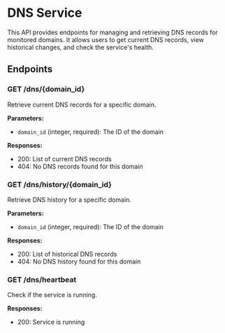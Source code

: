 # DNS Service

This API provides endpoints for managing and retrieving DNS records for monitored domains. It allows users to get current DNS records, view historical changes, and check the service's health.

## Endpoints

### GET /dns/{domain_id}
Retrieve current DNS records for a specific domain.

**Parameters:**
- `domain_id` (integer, required): The ID of the domain

**Responses:**
- 200: List of current DNS records
- 404: No DNS records found for this domain

### GET /dns/history/{domain_id}
Retrieve DNS history for a specific domain.

**Parameters:**
- `domain_id` (integer, required): The ID of the domain

**Responses:**
- 200: List of historical DNS records
- 404: No DNS history found for this domain

### GET /dns/heartbeat
Check if the service is running.

**Responses:**
- 200: Service is running
